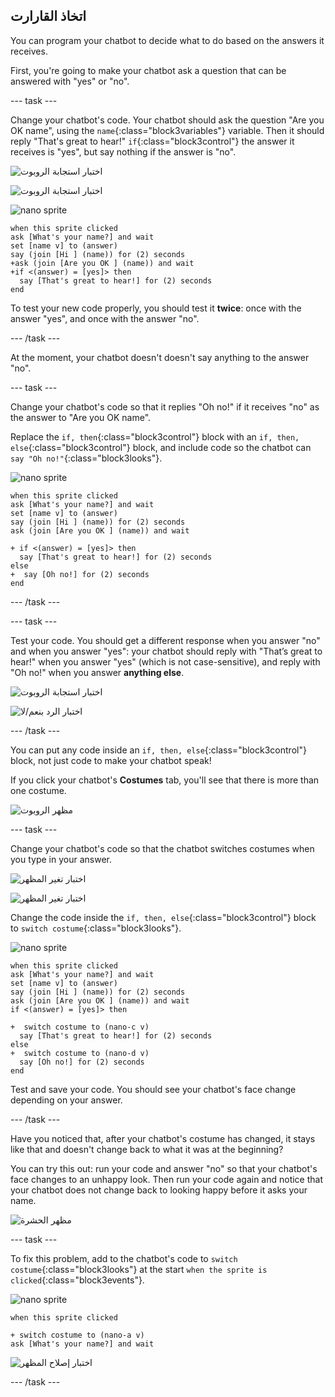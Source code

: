 ## اتخاذ القارارت

You can program your chatbot to decide what to do based on the answers it receives.

First, you're going to make your chatbot ask a question that can be answered with "yes" or "no".

\--- task \---

Change your chatbot's code. Your chatbot should ask the question "Are you OK name", using the `name`{:class="block3variables"} variable. Then it should reply "That's great to hear!" `if`{:class="block3control"} the answer it receives is "yes", but say nothing if the answer is "no".

![اختبار استجابة الروبوت](images/chatbot-if-test1-annotated.png)

![اختبار استجابة الروبوت](images/chatbot-if-test2.png)

![nano sprite](images/nano-sprite.png)

```blocks3
when this sprite clicked
ask [What's your name?] and wait
set [name v] to (answer)
say (join [Hi ] (name)) for (2) seconds
+ask (join [Are you OK ] (name)) and wait
+if <(answer) = [yes]> then 
  say [That's great to hear!] for (2) seconds
end
```

To test your new code properly, you should test it **twice**: once with the answer "yes", and once with the answer "no".

\--- /task \---

At the moment, your chatbot doesn't doesn't say anything to the answer "no".

\--- task \---

Change your chatbot's code so that it replies "Oh no!" if it receives "no" as the answer to "Are you OK name".

Replace the `if, then`{:class="block3control"} block with an `if, then, else`{:class="block3control"} block, and include code so the chatbot can `say "Oh no!"`{:class="block3looks"}.

![nano sprite](images/nano-sprite.png)

```blocks3
when this sprite clicked
ask [What's your name?] and wait
set [name v] to (answer)
say (join [Hi ] (name)) for (2) seconds
ask (join [Are you OK ] (name)) and wait

+ if <(answer) = [yes]> then 
  say [That's great to hear!] for (2) seconds
else 
+  say [Oh no!] for (2) seconds
end
```

\--- /task \---

\--- task \---

Test your code. You should get a different response when you answer "no" and when you answer "yes": your chatbot should reply with "That’s great to hear!" when you answer "yes" (which is not case-sensitive), and reply with "Oh no!" when you answer **anything else**.

![اختبار استجابة الروبوت](images/chatbot-if-test2.png)

![اختبار الرد بنعم/لا](images/chatbot-if-else-test.png)

\--- /task \---

You can put any code inside an `if, then, else`{:class="block3control"} block, not just code to make your chatbot speak!

If you click your chatbot's **Costumes** tab, you'll see that there is more than one costume.

![مظهر الروبوت](images/chatbot-costume-view-annotated.png)

\--- task \---

Change your chatbot's code so that the chatbot switches costumes when you type in your answer.

![اختبار تغير المظهر](images/chatbot-costume-test1.png)

![اختبار تغير المظهر](images/chatbot-costume-test2.png)

Change the code inside the `if, then, else`{:class="block3control"} block to `switch costume`{:class="block3looks"}.

![nano sprite](images/nano-sprite.png)

```blocks3
when this sprite clicked
ask [What's your name?] and wait
set [name v] to (answer)
say (join [Hi ] (name)) for (2) seconds
ask (join [Are you OK ] (name)) and wait
if <(answer) = [yes]> then 

+  switch costume to (nano-c v)
  say [That's great to hear!] for (2) seconds
else 
+  switch costume to (nano-d v)
  say [Oh no!] for (2) seconds
end
```

Test and save your code. You should see your chatbot's face change depending on your answer.

\--- /task \---

Have you noticed that, after your chatbot's costume has changed, it stays like that and doesn't change back to what it was at the beginning?

You can try this out: run your code and answer "no" so that your chatbot's face changes to an unhappy look. Then run your code again and notice that your chatbot does not change back to looking happy before it asks your name.

![مظهر الحشرة](images/chatbot-costume-bug-test.png)

\--- task \---

To fix this problem, add to the chatbot's code to `switch costume`{:class="block3looks"} at the start `when the sprite is clicked`{:class="block3events"}.

![nano sprite](images/nano-sprite.png)

```blocks3
when this sprite clicked

+ switch costume to (nano-a v)
ask [What's your name?] and wait
```

![اختبار إصلاح المظهر](images/chatbot-costume-fix-test.png)

\--- /task \---